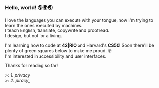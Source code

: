 ### Hello, world! 🌎🌍🌏

I love the languages you can execute with your tongue, now I'm trying to learn the ones executed by machines.<br>
I teach English, translate, copywrite and proofread.<br>
I design, but not for a living.<br>

I'm learning how to code at **42|RIO** and Harvard's **CS50**! Soon there'll be plenty of green squares below to make me proud. 🤓<br>
I'm interested in accessibility and user interfaces.<br>

Thanks for reading so far!<br>

*>: 1. privacy*<br>
*>: 2. piracy_*

<!--
**WicCaesar/WicCaesar** is a ✨ _special_ ✨ repository because its `README.md` (this file) appears on your GitHub profile.

Here are some ideas to get you started:

- 🔭 I’m currently working on ...
- 🌱 I’m currently learning ...
- 👯 I’m looking to collaborate on ...
- 🤔 I’m looking for help with ...
- 💬 Ask me about ...
- 📫 How to reach me: ...
- 😄 Pronouns: ...
- ⚡ Fun fact: ...
-->
